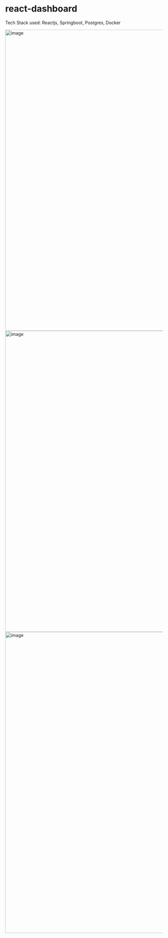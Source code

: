 # react-dashboard
Tech Stack used: Reactjs, Springboot, Postgres, Docker

<img width="960" alt="image" src="https://github.com/sebinfrancis7/react-dashboard/assets/59263190/db482f65-6c1c-4258-a6b2-1b380503a33e">
<img width="960" alt="image" src="https://github.com/sebinfrancis7/react-dashboard/assets/59263190/9ed7aca7-f4c0-42a0-b54f-f968e028544e">
<img width="960" alt="image" src="https://github.com/sebinfrancis7/react-dashboard/assets/59263190/ecfcc76e-8404-4bbb-88f7-2ce1eb6b017e">

